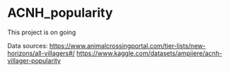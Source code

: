 # ACNH_popularity

This project is on going

Data sources: 
      https://www.animalcrossingportal.com/tier-lists/new-horizons/all-villagers#/
       https://www.kaggle.com/datasets/ampiiere/acnh-villager-popularity
